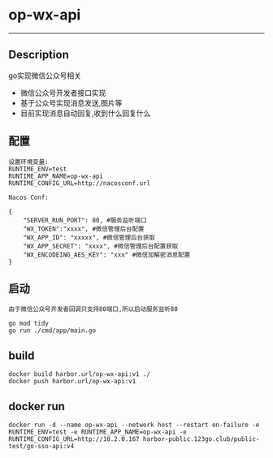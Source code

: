 # op-wx-api
---
## Description
go实现微信公众号相关

- 微信公众号开发者接口实现
- 基于公众号实现消息发送,图片等
- 目前实现消息自动回复,收到什么回复什么

## 配置
```
设置环境变量:
RUNTIME_ENV=test 
RUNTIME_APP_NAME=op-wx-api
RUNTIME_CONFIG_URL=http://nacosconf.url

Nacos Conf:

{
    "SERVER_RUN_PORT": 80, #服务监听端口
    "WX_TOKEN":"xxxx", #微信管理后台配置
    "WX_APP_ID": "xxxxx", #微信管理后台获取
    "WX_APP_SECRET": "xxxx", #微信管理后台配置获取
    "WX_ENCODEING_AES_KEY": "xxx" #微信加解密消息配置
}

```

## 启动
```
由于微信公众号开发者回调只支持80端口,所以启动服务监听80

go mod tidy
go run ./cmd/app/main.go

```

## build
```
docker build harbor.url/op-wx-api:v1 ./
docker push harbor.url/op-wx-api:v1

```
## docker run
```
docker run -d --name op-wx-api --network host --restart on-failure -e RUNTIME_ENV=test -e RUNTIME_APP_NAME=op-wx-api -e RUNTIME_CONFIG_URL=http://10.2.0.167 harbor-public.123go.club/public-test/go-sso-api:v4

```
